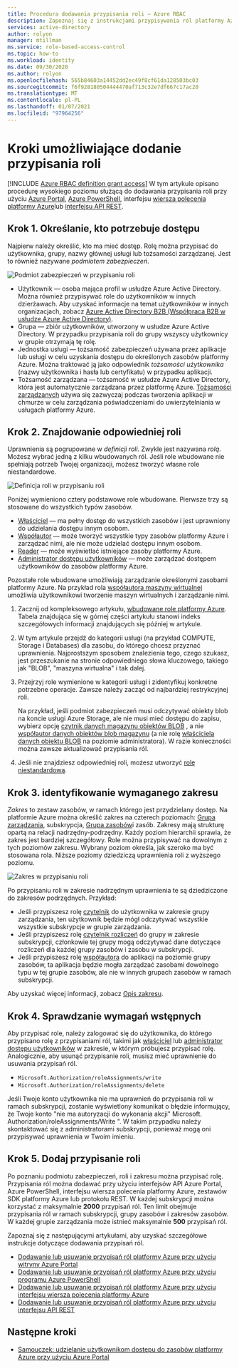 ```yaml
---
title: Procedura dodawania przypisania roli — Azure RBAC
description: Zapoznaj się z instrukcjami przypisywania ról platformy Azure użytkownikom, grupom, podmiotom usług lub tożsamościom zarządzanym przy użyciu kontroli dostępu opartej na rolach (Azure RBAC).
services: active-directory
author: rolyon
manager: mtillman
ms.service: role-based-access-control
ms.topic: how-to
ms.workload: identity
ms.date: 09/30/2020
ms.author: rolyon
ms.openlocfilehash: 565b84603a14452dd2ec49f8cf61da128503bc03
ms.sourcegitcommit: f6f928180504444470af713c32e7df667c17ac20
ms.translationtype: MT
ms.contentlocale: pl-PL
ms.lasthandoff: 01/07/2021
ms.locfileid: "97964256"
---
```

# <a name="steps-to-add-a-role-assignment"></a>Kroki umożliwiające dodanie przypisania roli

[!INCLUDE [Azure RBAC definition grant access](../../includes/role-based-access-control/definition-grant.md)] W tym artykule opisano procedurę wysokiego poziomu służącą do dodawania przypisania roli przy użyciu [Azure Portal](role-assignments-portal.md), [Azure PowerShell](role-assignments-powershell.md), interfejsu [wiersza polecenia platformy Azure](role-assignments-cli.md)lub [interfejsu API REST](role-assignments-rest.md).

## <a name="step-1-determine-who-needs-access"></a>Krok 1. Określanie, kto potrzebuje dostępu

Najpierw należy określić, kto ma mieć dostęp. Rolę można przypisać do użytkownika, grupy, nazwy głównej usługi lub tożsamości zarządzanej. Jest to również nazywane *podmiotem zabezpieczeń*.

![Podmiot zabezpieczeń w przypisaniu roli](./media/shared/rbac-security-principal.png)

- Użytkownik — osoba mająca profil w usłudze Azure Active Directory. Można również przypisywać role do użytkowników w innych dzierżawach. Aby uzyskać informacje na temat użytkowników w innych organizacjach, zobacz [Azure Active Directory B2B (Współpraca B2B w usłudze Azure Active Directory)](../active-directory/external-identities/what-is-b2b.md).
- Grupa — zbiór użytkowników, utworzony w usłudze Azure Active Directory. W przypadku przypisania roli do grupy wszyscy użytkownicy w grupie otrzymają tę rolę. 
- Jednostka usługi — tożsamość zabezpieczeń używana przez aplikacje lub usługi w celu uzyskania dostępu do określonych zasobów platformy Azure. Można traktować ją jako odpowiednik *tożsamości użytkownika* (nazwy użytkownika i hasła lub certyfikatu) w przypadku aplikacji.
- Tożsamość zarządzana — tożsamość w usłudze Azure Active Directory, która jest automatycznie zarządzana przez platformę Azure. [Tożsamości zarządzanych](../active-directory/managed-identities-azure-resources/overview.md) używa się zazwyczaj podczas tworzenia aplikacji w chmurze w celu zarządzania poświadczeniami do uwierzytelniania w usługach platformy Azure.

## <a name="step-2-find-the-appropriate-role"></a>Krok 2. Znajdowanie odpowiedniej roli

Uprawnienia są pogrupowane w *definicji roli*. Zwykle jest nazywana *rolą*. Możesz wybrać jedną z kilku wbudowanych ról. Jeśli role wbudowane nie spełniają potrzeb Twojej organizacji, możesz tworzyć własne role niestandardowe.

![Definicja roli w przypisaniu roli](./media/shared/rbac-role-definition.png)

Poniżej wymieniono cztery podstawowe role wbudowane. Pierwsze trzy są stosowane do wszystkich typów zasobów.

- [Właściciel](built-in-roles.md#owner) — ma pełny dostęp do wszystkich zasobów i jest uprawniony do udzielania dostępu innym osobom.
- [Współautor](built-in-roles.md#contributor) — może tworzyć wszystkie typy zasobów platformy Azure i zarządzać nimi, ale nie może udzielać dostępu innym osobom.
- [Reader](built-in-roles.md#reader) — może wyświetlać istniejące zasoby platformy Azure.
- [Administrator dostępu użytkowników](built-in-roles.md#user-access-administrator) — może zarządzać dostępem użytkowników do zasobów platformy Azure.

Pozostałe role wbudowane umożliwiają zarządzanie określonymi zasobami platformy Azure. Na przykład rola [współautora maszyny wirtualnej](built-in-roles.md#virtual-machine-contributor) umożliwia użytkownikowi tworzenie maszyn wirtualnych i zarządzanie nimi.

1. Zacznij od kompleksowego artykułu, [wbudowane role platformy Azure](built-in-roles.md). Tabela znajdująca się w górnej części artykułu stanowi indeks szczegółowych informacji znajdujących się później w artykule.

1. W tym artykule przejdź do kategorii usługi (na przykład COMPUTE, Storage i Databases) dla zasobu, do którego chcesz przyznać uprawnienia. Najprostszym sposobem znalezienia tego, czego szukasz, jest przeszukanie na stronie odpowiedniego słowa kluczowego, takiego jak "BLOB", "maszyna wirtualna" i tak dalej.

1. Przejrzyj role wymienione w kategorii usługi i zidentyfikuj konkretne potrzebne operacje. Zawsze należy zacząć od najbardziej restrykcyjnej roli.

    Na przykład, jeśli podmiot zabezpieczeń musi odczytywać obiekty blob na koncie usługi Azure Storage, ale nie musi mieć dostępu do zapisu, wybierz opcję [czytnik danych magazynu obiektów BLOB](built-in-roles.md#storage-blob-data-reader) , a nie [współautor danych obiektów blob magazynu](built-in-roles.md#storage-blob-data-contributor) (a nie rolę [właściciela danych obiektu BLOB](built-in-roles.md#storage-blob-data-owner) na poziomie administratora). W razie konieczności można zawsze aktualizować przypisania ról.

1. Jeśli nie znajdziesz odpowiedniej roli, możesz utworzyć [rolę niestandardową](custom-roles.md).

## <a name="step-3-identify-the-needed-scope"></a>Krok 3. identyfikowanie wymaganego zakresu

*Zakres* to zestaw zasobów, w ramach którego jest przydzielany dostęp. Na platformie Azure można określić zakres na czterech poziomach: [Grupa zarządzania](../governance/management-groups/overview.md), subskrypcja, [Grupa zasobów](../azure-resource-manager/management/overview.md#resource-groups)i zasób. Zakresy mają strukturę opartą na relacji nadrzędny-podrzędny. Każdy poziom hierarchii sprawia, że zakres jest bardziej szczegółowy. Role można przypisywać na dowolnym z tych poziomów zakresu. Wybrany poziom określa, jak szeroko ma być stosowana rola. Niższe poziomy dziedziczą uprawnienia roli z wyższego poziomu. 

![Zakres w przypisaniu roli](./media/shared/rbac-scope.png)

Po przypisaniu roli w zakresie nadrzędnym uprawnienia te są dziedziczone do zakresów podrzędnych. Przykład:

- Jeśli przypiszesz rolę [czytelnik](built-in-roles.md#reader) do użytkownika w zakresie grupy zarządzania, ten użytkownik będzie mógł odczytywać wszystkie wszystkie subskrypcje w grupie zarządzania.
- Jeśli przypiszesz rolę [czytelnik rozliczeń](built-in-roles.md#billing-reader) do grupy w zakresie subskrypcji, członkowie tej grupy mogą odczytywać dane dotyczące rozliczeń dla każdej grupy zasobów i zasobu w subskrypcji.
- Jeśli przypiszesz rolę [współautora](built-in-roles.md#contributor) do aplikacji na poziomie grupy zasobów, ta aplikacja będzie mogła zarządzać zasobami dowolnego typu w tej grupie zasobów, ale nie w innych grupach zasobów w ramach subskrypcji.

 Aby uzyskać więcej informacji, zobacz [Opis zakresu](scope-overview.md).

## <a name="step-4-check-your-prerequisites"></a>Krok 4. Sprawdzanie wymagań wstępnych

Aby przypisać role, należy zalogować się do użytkownika, do którego przypisano rolę z przypisaniami ról, takimi jak [właściciel](built-in-roles.md#owner) lub [administrator dostępu użytkowników](built-in-roles.md#user-access-administrator) w zakresie, w którym próbujesz przypisać rolę. Analogicznie, aby usunąć przypisanie roli, musisz mieć uprawnienie do usuwania przypisań ról.

- `Microsoft.Authorization/roleAssignments/write`
- `Microsoft.Authorization/roleAssignments/delete`

Jeśli Twoje konto użytkownika nie ma uprawnień do przypisania roli w ramach subskrypcji, zostanie wyświetlony komunikat o błędzie informujący, że Twoje konto "nie ma autoryzacji do wykonania akcji" Microsoft. Authorization/roleAssignments/Write ". W takim przypadku należy skontaktować się z administratorami subskrypcji, ponieważ mogą oni przypisywać uprawnienia w Twoim imieniu.

## <a name="step-5-add-role-assignment"></a>Krok 5. Dodaj przypisanie roli

Po poznaniu podmiotu zabezpieczeń, roli i zakresu można przypisać rolę. Przypisania ról można dodawać przy użyciu interfejsów API Azure Portal, Azure PowerShell, interfejsu wiersza polecenia platformy Azure, zestawów SDK platformy Azure lub protokołu REST. W każdej subskrypcji można korzystać z maksymalnie **2000** przypisań ról. Ten limit obejmuje przypisania ról w ramach subskrypcji, grupy zasobów i zakresów zasobów. W każdej grupie zarządzania może istnieć maksymalnie **500** przypisań ról.

Zapoznaj się z następującymi artykułami, aby uzyskać szczegółowe instrukcje dotyczące dodawania przypisań ról.

- [Dodawanie lub usuwanie przypisań ról platformy Azure przy użyciu witryny Azure Portal](role-assignments-portal.md)
- [Dodawanie lub usuwanie przypisań ról platformy Azure przy użyciu programu Azure PowerShell](role-assignments-powershell.md)
- [Dodawanie lub usuwanie przypisań ról platformy Azure przy użyciu interfejsu wiersza polecenia platformy Azure](role-assignments-cli.md)
- [Dodawanie lub usuwanie przypisań ról platformy Azure przy użyciu interfejsu API REST](role-assignments-rest.md)

## <a name="next-steps"></a>Następne kroki

- [Samouczek: udzielanie użytkownikom dostępu do zasobów platformy Azure przy użyciu Azure Portal](quickstart-assign-role-user-portal.md)